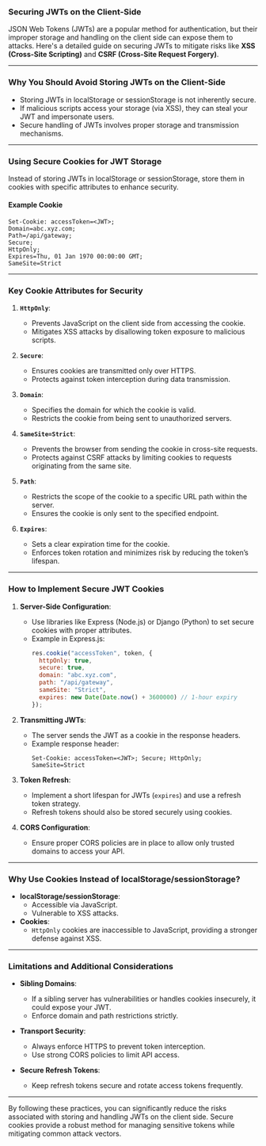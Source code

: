 ### **Securing JWTs on the Client-Side**

JSON Web Tokens (JWTs) are a popular method for authentication, but their improper storage and handling on the client side can expose them to attacks. Here's a detailed guide on securing JWTs to mitigate risks like **XSS (Cross-Site Scripting)** and **CSRF (Cross-Site Request Forgery)**.

---

### **Why You Should Avoid Storing JWTs on the Client-Side**

- Storing JWTs in localStorage or sessionStorage is not inherently secure.
- If malicious scripts access your storage (via XSS), they can steal your JWT and impersonate users.
- Secure handling of JWTs involves proper storage and transmission mechanisms.

---

### **Using Secure Cookies for JWT Storage**

Instead of storing JWTs in localStorage or sessionStorage, store them in cookies with specific attributes to enhance security.

#### **Example Cookie**
```http
Set-Cookie: accessToken=<JWT>; 
Domain=abc.xyz.com; 
Path=/api/gateway; 
Secure; 
HttpOnly; 
Expires=Thu, 01 Jan 1970 00:00:00 GMT; 
SameSite=Strict
```

---

### **Key Cookie Attributes for Security**

1. **`HttpOnly`**:
   - Prevents JavaScript on the client side from accessing the cookie.
   - Mitigates XSS attacks by disallowing token exposure to malicious scripts.

2. **`Secure`**:
   - Ensures cookies are transmitted only over HTTPS.
   - Protects against token interception during data transmission.

3. **`Domain`**:
   - Specifies the domain for which the cookie is valid.
   - Restricts the cookie from being sent to unauthorized servers.

4. **`SameSite=Strict`**:
   - Prevents the browser from sending the cookie in cross-site requests.
   - Protects against CSRF attacks by limiting cookies to requests originating from the same site.

5. **`Path`**:
   - Restricts the scope of the cookie to a specific URL path within the server.
   - Ensures the cookie is only sent to the specified endpoint.

6. **`Expires`**:
   - Sets a clear expiration time for the cookie.
   - Enforces token rotation and minimizes risk by reducing the token’s lifespan.

---

### **How to Implement Secure JWT Cookies**

1. **Server-Side Configuration**:
   - Use libraries like Express (Node.js) or Django (Python) to set secure cookies with proper attributes.
   - Example in Express.js:
     ```javascript
     res.cookie("accessToken", token, {
       httpOnly: true,
       secure: true,
       domain: "abc.xyz.com",
       path: "/api/gateway",
       sameSite: "Strict",
       expires: new Date(Date.now() + 3600000) // 1-hour expiry
     });
     ```

2. **Transmitting JWTs**:
   - The server sends the JWT as a cookie in the response headers.
   - Example response header:
     ```
     Set-Cookie: accessToken=<JWT>; Secure; HttpOnly; SameSite=Strict
     ```

3. **Token Refresh**:
   - Implement a short lifespan for JWTs (`expires`) and use a refresh token strategy.
   - Refresh tokens should also be stored securely using cookies.

4. **CORS Configuration**:
   - Ensure proper CORS policies are in place to allow only trusted domains to access your API.

---

### **Why Use Cookies Instead of localStorage/sessionStorage?**

- **localStorage/sessionStorage**:
  - Accessible via JavaScript.
  - Vulnerable to XSS attacks.
- **Cookies**:
  - `HttpOnly` cookies are inaccessible to JavaScript, providing a stronger defense against XSS.

---

### **Limitations and Additional Considerations**

- **Sibling Domains**:
  - If a sibling server has vulnerabilities or handles cookies insecurely, it could expose your JWT.
  - Enforce domain and path restrictions strictly.

- **Transport Security**:
  - Always enforce HTTPS to prevent token interception.
  - Use strong CORS policies to limit API access.

- **Secure Refresh Tokens**:
  - Keep refresh tokens secure and rotate access tokens frequently.

---

By following these practices, you can significantly reduce the risks associated with storing and handling JWTs on the client side. Secure cookies provide a robust method for managing sensitive tokens while mitigating common attack vectors.